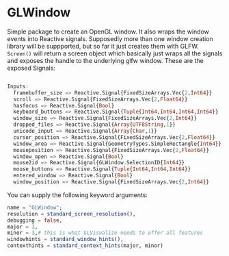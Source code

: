 # GLWindow
Simple package to create an OpenGL window.
It also wraps the window events into Reactive signals.
Supposedly more than one window creation library will be suppported, but so far it just creates them with GLFW.
`Screen()` will return a screen object which basically just wraps all the signals and exposes the handle to the underlying glfw window.
These are the exposed Signals:
```Julia

Inputs:
  framebuffer_size => Reactive.Signal{FixedSizeArrays.Vec{2,Int64}}
  scroll => Reactive.Signal{FixedSizeArrays.Vec{2,Float64}}
  hasfocus => Reactive.Signal{Bool}
  keyboard_buttons => Reactive.Signal{Tuple{Int64,Int64,Int64,Int64}}
  window_size => Reactive.Signal{FixedSizeArrays.Vec{2,Int64}}
  dropped_files => Reactive.Signal{Array{UTF8String,1}}
  unicode_input => Reactive.Signal{Array{Char,1}}
  cursor_position => Reactive.Signal{FixedSizeArrays.Vec{2,Float64}}
  window_area => Reactive.Signal{GeometryTypes.SimpleRectangle{Int64}}
  mouseposition => Reactive.Signal{FixedSizeArrays.Vec{2,Float64}}
  window_open => Reactive.Signal{Bool}
  mouse2id => Reactive.Signal{GLWindow.SelectionID{Int64}}
  mouse_buttons => Reactive.Signal{Tuple{Int64,Int64,Int64}}
  entered_window => Reactive.Signal{Bool}
  window_position => Reactive.Signal{FixedSizeArrays.Vec{2,Int64}}

```
You can supply the following keyword arguments:
```Julia
name = "GLWindow";
resolution = standard_screen_resolution(),
debugging = false,
major = 3,
minor = 3,# this is what GLVisualize needs to offer all features
windowhints = standard_window_hints(),
contexthints = standard_context_hints(major, minor)
```

